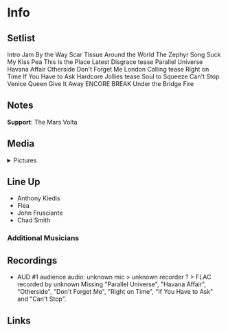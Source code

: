 # Info

## Setlist

Intro Jam
By the Way
Scar Tissue
Around the World
The Zephyr Song
Suck My Kiss
Pea
This Is the Place
Latest Disgrace tease
Parallel Universe
Havana Affair
Otherside
Don't Forget Me
London Calling tease
Right on Time
If You Have to Ask
Hardcore Jollies tease
Soul to Squeeze
Can't Stop
Venice Queen
Give It Away
ENCORE BREAK
Under the Bridge
Fire

## Notes

**Support**: The Mars Volta

## Media 

<details>
  <summary>Pictures</summary>
  <!--<img alt="Setlist" title="Setlist" src="_.jpg" height="200" />-->
</details>

## Line Up

* Anthony Kiedis
* Flea
* John Frusciante
* Chad Smith

### Additional Musicians

## Recordings

* AUD #1 audience audio: unknown mic > unknown recorder ? > FLAC recorded by unknown Missing "Parallel Universe", "Havana Affair", "Otherside", "Don't Forget Me", "Right on Time", "If You Have to Ask" and "Can't Stop".

## Links

